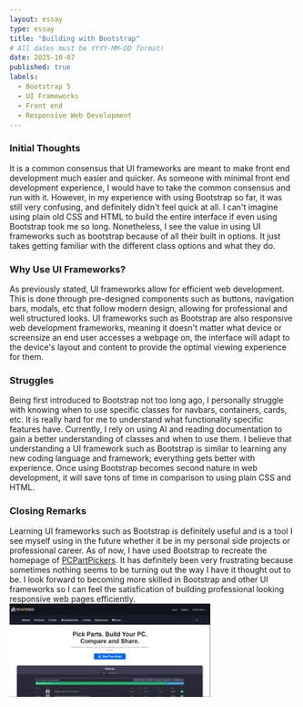 ```yaml
---
layout: essay
type: essay
title: "Building with Bootstrap"
# All dates must be YYYY-MM-DD format!
date: 2025-10-07
published: true
labels:
  - Bootstrap 5
  - UI Frameworks
  - Front end
  - Responsive Web Development
---
```

<!-- UI Frameworks are not simple. In fact, they can be almost as complicated to learn as a new programming language. Given that, why bother to use something like Bootstrap 5? What does one get in return for the investment of time and frustration? Why not just use raw HTML and CSS? Are the software engineering benefits of UI frameworks?

For this assignment, create an engaging and informative essay about UI Frameworks. You might want to discuss some of the issues raised above, as well as your own personal experience with Bootstrap 5. Or perhaps you’ve also used another framework such as Semantic UI. In that case, it might be interesting to read your perspective on a comparison of the two.

This essay is tailor made to include an image of a web page built with a UI framework (or even a comparison of web pages built with and without a UI framework).

Feel free to go in another direction entirely, as long as you are discussing UI Frameworks, and as long as the result is interesting, informative, and insightful. Write for the world! -->

<h3>Initial Thoughts</h3>
It is a common consensus that UI frameworks are meant to make front end development much easier and quicker. As someone with minimal front end development experience, I would have to take the common consensus and run with it. However, in my experience with using Bootstrap so far, it was still very confusing, and definitely didn't feel quick at all. I can't imagine using plain old CSS and HTML to build the entire interface if even using Bootstrap took me so long. Nonetheless, I see the value in using UI frameworks such as bootstrap because of all their built in options. It just takes getting familiar with the different class options and what they do.

<h3>Why Use UI Frameworks?</h3>
As previously stated, UI frameworks allow for efficient web development. This is done through pre-designed components such as buttons, navigation bars, modals, etc that follow modern design, allowing for professional and well structured looks. UI frameworks such as Bootstrap are also responsive web development frameworks, meaning it doesn't matter what device or screensize an end user accesses a webpage on, the interface will adapt to the device's layout and content to provide the optimal viewing experience for them.  

<h3>Struggles</h3>
Being first introduced to Bootstrap not too long ago, I personally struggle with knowing when to use specific classes for navbars, containers, cards, etc. It is really hard for me to understand what functionality specific features have. Currently, I rely on using AI and reading documentation to gain a better understanding of classes and when to use them. I believe that understanding a UI framework such as Bootstrap is similar to learning any new coding language and framework; everything gets better with experience. Once using Bootstrap becomes second nature in web development, it will save tons of time in comparison to using plain CSS and HTML.

<h3>Closing Remarks</h3>
Learning UI frameworks such as Bootstrap is definitely useful and is a tool I see myself using in the future whether it be in my personal side projects or professional career. As of now, I have used Bootstrap to recreate the homepage of <a href="https://pcpartpicker.com/">PCPartPickers</a>. It has definitely been very frustrating because sometimes nothing seems to be turning out the way I have it thought out to be. I look forward to becoming more skilled in Bootstrap and other UI frameworks so I can feel the satisfication of building professional looking responsive web pages efficiently.

<img src="..\img\pcpartpicker.png" width=70%, height=40%>